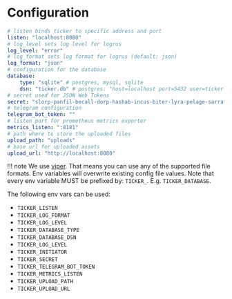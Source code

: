 # Configuration

```yaml
# listen binds ticker to specific address and port
listen: "localhost:8080"
# log_level sets log level for logrus
log_level: "error"
# log_format sets log format for logrus (default: json)
log_format: "json"
# configuration for the database
database:
    type: "sqlite" # postgres, mysql, sqlite
    dsn: "ticker.db" # postgres: "host=localhost port=5432 user=ticker dbname=ticker password=ticker sslmode=disable"
# secret used for JSON Web Tokens
secret: "slorp-panfil-becall-dorp-hashab-incus-biter-lyra-pelage-sarraf-drunk"
# telegram configuration
telegram_bot_token: ""
# listen port for prometheus metrics exporter
metrics_listen: ":8181"
# path where to store the uploaded files
upload_path: "uploads"
# base url for uploaded assets
upload_url: "http://localhost:8080"
```

!!! note
    We use [viper](https://github.com/spf13/viper). That means you can use any of the supported file formats. Env variables
    will overwrite existing config file values. Note that every env variable MUST be prefixed by: `TICKER_`.
    E.g. `TICKER_DATABASE`.

The following env vars can be used:

* `TICKER_LISTEN`
* `TICKER_LOG_FORMAT`
* `TICKER_LOG_LEVEL`
* `TICKER_DATABASE_TYPE`
* `TICKER_DATABASE_DSN`
* `TICKER_LOG_LEVEL`
* `TICKER_INITIATOR`
* `TICKER_SECRET`
* `TICKER_TELEGRAM_BOT_TOKEN`
* `TICKER_METRICS_LISTEN`
* `TICKER_UPLOAD_PATH`
* `TICKER_UPLOAD_URL`

